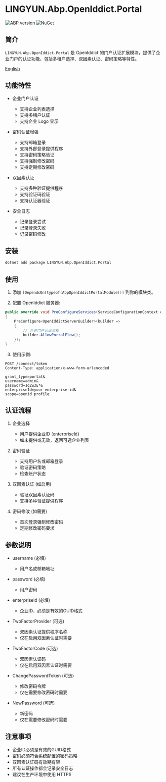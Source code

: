 # LINGYUN.Abp.OpenIddict.Portal

[![ABP version](https://img.shields.io/badge/dynamic/xml?style=flat-square&color=yellow&label=abp&query=%2F%2FProject%2FPropertyGroup%2FAbpVersion&url=https%3A%2F%2Fraw.githubusercontent.com%2Fcolinin%2Fabp-next-admin%2Fmaster%2Faspnet-core%2Fmodules%2FopenIddict%2FLINGYUN.Abp.OpenIddict.Portal%2FLINGYUN.Abp.OpenIddict.Portal.csproj)](https://abp.io)
[![NuGet](https://img.shields.io/nuget/v/LINGYUN.Abp.OpenIddict.Portal.svg?style=flat-square)](https://www.nuget.org/packages/LINGYUN.Abp.OpenIddict.Portal)

## 简介

`LINGYUN.Abp.OpenIddict.Portal` 是 OpenIddict 的门户认证扩展模块，提供了企业门户的认证功能，包括多租户选择、双因素认证、密码策略等特性。

[English](./README.EN.md)

## 功能特性

* 企业门户认证
  * 支持企业列表选择
  * 支持多租户认证
  * 支持企业 Logo 显示

* 密码认证增强
  * 支持邮箱登录
  * 支持外部登录提供程序
  * 支持密码策略验证
  * 支持强制修改密码
  * 支持定期修改密码

* 双因素认证
  * 支持多种验证提供程序
  * 支持验证码验证
  * 支持认证器验证

* 安全日志
  * 记录登录尝试
  * 记录登录失败
  * 记录密码修改

## 安装

```bash
dotnet add package LINGYUN.Abp.OpenIddict.Portal
```

## 使用

1. 添加 `[DependsOn(typeof(AbpOpenIddictPortalModule))]` 到你的模块类。

2. 配置 OpenIddict 服务器:

```csharp
public override void PreConfigureServices(ServiceConfigurationContext context)
{
    PreConfigure<OpenIddictServerBuilder>(builder =>
    {
        // 允许门户认证流程
        builder.AllowPortalFlow();
    });
}
```

3. 使用示例:

```http
POST /connect/token
Content-Type: application/x-www-form-urlencoded

grant_type=portal&
username=admin&
password=1q2w3E*&
enterpriseId=your-enterprise-id&
scope=openid profile
```

## 认证流程

1. 企业选择
   * 用户提供企业ID (enterpriseId)
   * 如未提供或无效，返回可选企业列表

2. 密码验证
   * 支持用户名或邮箱登录
   * 验证密码策略
   * 检查账户状态

3. 双因素认证 (如启用)
   * 验证双因素认证码
   * 支持多种验证提供程序

4. 密码修改 (如需要)
   * 首次登录强制修改密码
   * 定期修改密码要求

## 参数说明

* username (必填)
  * 用户名或邮箱地址

* password (必填)
  * 用户密码

* enterpriseId (必填)
  * 企业ID，必须是有效的GUID格式

* TwoFactorProvider (可选)
  * 双因素认证提供程序名称
  * 仅在启用双因素认证时需要

* TwoFactorCode (可选)
  * 双因素认证码
  * 仅在启用双因素认证时需要

* ChangePasswordToken (可选)
  * 修改密码令牌
  * 仅在需要修改密码时需要

* NewPassword (可选)
  * 新密码
  * 仅在需要修改密码时需要

## 注意事项

* 企业ID必须是有效的GUID格式
* 密码必须符合系统配置的密码策略
* 双因素认证码有效期有限
* 所有认证操作都会记录安全日志
* 建议在生产环境中使用 HTTPS
